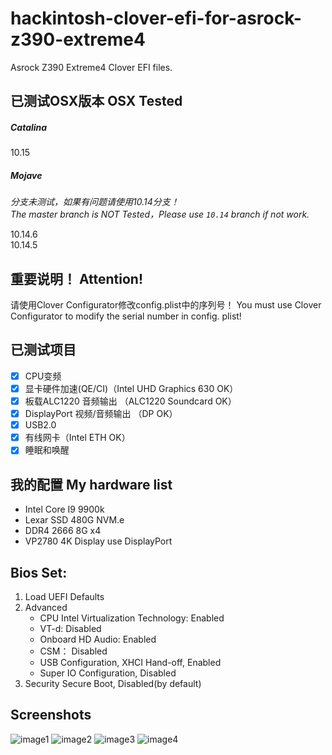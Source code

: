 # hackintosh-clover-efi-for-asrock-z390-extreme4
Asrock Z390 Extreme4 Clover EFI files.

## 已测试OSX版本 OSX Tested   
##### Catalina    
    
10.15

##### Mojave      
*分支未测试，如果有问题请使用10.14分支！*     
*The master branch is NOT Tested，Please use `10.14` branch if not work.*      
    
10.14.6     
10.14.5    

## 重要说明！ Attention!
请使用Clover Configurator修改config.plist中的序列号！
You must use Clover Configurator to modify the serial number in config. plist!

## 已测试项目
- [x] CPU变频
- [x] 显卡硬件加速(QE/CI)（Intel UHD Graphics 630 OK）
- [x] 板载ALC1220 音频输出  （ALC1220 Soundcard OK）
- [x] DisplayPort 视频/音频输出 （DP OK）
- [x] USB2.0
- [x] 有线网卡（Intel ETH OK）
- [x] 睡眠和唤醒

## 我的配置 My hardware list
- Intel Core I9 9900k
- Lexar SSD 480G NVM.e
- DDR4 2666 8G x4 
- VP2780 4K Display use DisplayPort

## Bios Set:	
1. Load UEFI Defaults	
2. Advanced	
    - CPU Intel Virtualization Technology: Enabled	 
    - VT-d: Disabled	
    - Onboard HD Audio: Enabled	
    - CSM： Disabled
    - USB Configuration, XHCI Hand-off, Enabled	
    - Super IO Configuration, Disabled	
3. Security	
Secure Boot, Disabled(by default)	

## Screenshots
![image1](https://github.com/teslia/hackintosh-clover-efi-for-asrock-z390-extreme4/blob/master/Screenshots/1.png?raw=true)
![image2](https://github.com/teslia/hackintosh-clover-efi-for-asrock-z390-extreme4/blob/master/Screenshots/2.png?raw=true)
![image3](https://github.com/teslia/hackintosh-clover-efi-for-asrock-z390-extreme4/blob/master/Screenshots/3.png?raw=true)
![image4](https://github.com/teslia/hackintosh-clover-efi-for-asrock-z390-extreme4/blob/master/Screenshots/4.png?raw=true)
